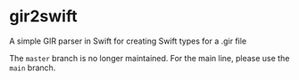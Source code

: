 # gir2swift

A simple GIR parser in Swift for creating Swift types for a .gir file

The `master` branch is no longer maintained. For the main line, please use the `main` branch.